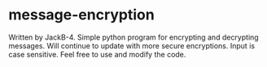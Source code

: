 # message-encryption
Written by JackB-4.
Simple python program for encrypting and decrypting messages.
Will continue to update with more secure encryptions.
Input is case sensitive.
Feel free to use and modify the code. 

